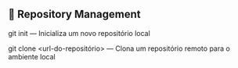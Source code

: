 ## 📂 Repository Management

git init — Inicializa um novo repositório local

git clone <url-do-repositório> — Clona um repositório remoto para o ambiente local
